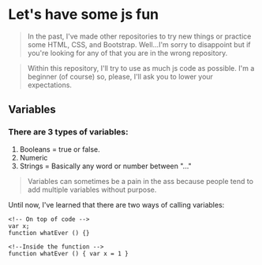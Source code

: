 # Let's have some js fun

>In the past, I've made other repositories to try new things or practice some HTML, CSS, and Bootstrap. Well...I'm sorry to disappoint but if you're looking for any of that you are in the wrong repository. 

>Within this repository, I'll try to use as much js code as possible. I'm a beginner (of course) so, please, I'll ask you to lower your expectations. 

## Variables
### There are 3 types of variables:
1. Booleans = true or false.
2. Numeric
3. Strings = Basically any word or number between "..."

>Variables can sometimes be a pain in the ass because people tend to add multiple variables without purpose. 

Until now, I've learned that there are two ways of calling variables: 

    <!-- On top of code -->
    var x;
    function whatEver () {}
    
    <!--Inside the function -->
    function whatEver () { var x = 1 }


